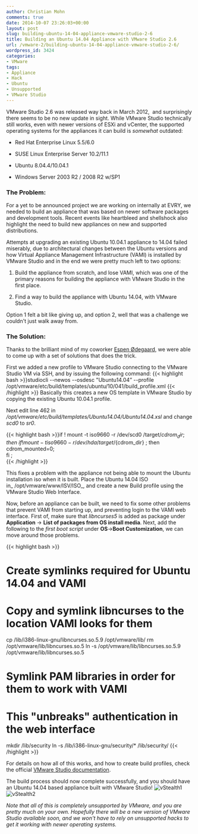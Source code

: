 ```yaml
---
author: Christian Mohn
comments: true
date: 2014-10-07 23:26:03+00:00
layout: post
slug: building-ubuntu-14-04-appliance-vmware-studio-2-6
title: Building an Ubuntu 14.04 Appliance with VMware Studio 2.6
url: /vmware-2/building-ubuntu-14-04-appliance-vmware-studio-2-6/
wordpress_id: 3424
categories:
- VMware
tags:
- Appliance
- Hack
- Ubuntu
- Unsupported
- VMware Studio
---
```


VMware Studio 2.6 was released way back in March 2012,  and surprisingly there seems to be no new update in sight. While VMware Studio technically still works, even with newer versions of ESXi and vCenter, the supported operating systems for the appliances it can build is _somewhat_ outdated:


<!--more-->



  * Red Hat Enterprise Linux 5.5/6.0


  * SUSE Linux Enterprise Server 10.2/11.1


  * Ubuntu 8.04.4/10.04.1


  * Windows Server 2003 R2 / 2008 R2 w/SP1





### The Problem:



For a yet to be announced project we are working on internally at EVRY, we needed to build an appliance that was based on newer software packages and development tools. Recent events like heartbleed and shellshock also highlight the need to build new appliances on new and supported distributions.

Attempts at upgrading an existing Ubuntu 10.04.1 appliance to 14.04 failed miserably, due to architectural changes between the Ubuntu versions and how Virtual Appliance Management Infrastructure (VAMI) is installed by VMware Studio and in the end we were pretty much left to two options:





  1. Build the appliance from scratch, and lose VAMI, which was one of the primary reasons for building the appliance with VMware Studio in the first place.


  2. Find a way to build the appliance with Ubuntu 14.04, with VMware Studio.



Option 1 felt a bit like giving up, and option 2, well that was a challenge we couldn't just walk away from.



### The Solution:



Thanks to the brilliant mind of my coworker [Espen Ødegaard,](http://twitter.com/esodesod) we were able to come up with a set of solutions that does the trick.

First we added a new profile to VMware Studio connecting to the VMware Studio VM via SSH, and by issuing the following command:
{{< highlight bash >}}studiocli --newos --osdesc "Ubuntu14.04” --profile /opt/vmware/etc/build/templates/ubuntu/10/041/build_profile.xml
{{< /highlight >}}
Basically this creates a new OS template in VMware Studio by copying the existing Ubuntu 10.04.1 profile.

Next edit line 462 in _/opt/vmware/etc/build/templates/Ubuntu14.04/Ubuntu14.04.xsl_ and change _scd0_ to _sr0_.

{{< highlight bash >}}if ! mount -t iso9660 -r /dev/scd0 /target/${cdrom_dir} ; then \
if ! mount -t iso9660 -r /dev/hda /target/${cdrom_dir} ; then \
cdrom_mounted=0; \
fi ; \
{{< /highlight >}}

This fixes a problem with the appliance not being able to mount the Ubuntu installation iso when it is built. Place the Ubuntu 14.04 ISO in_ /opt/vmware/www/ISV/ISO_, and create a new Build profile using the VMware Studio Web Interface.

Now, before an appliance can be built, we need to fix some other problems that prevent VAMI from starting up, and preventing login to the VAMI web interface. First of, make sure that _libncurses5_ is added as package under **Application** -> **List of packages from OS install media**. Next, add the following to the _first boot script_ under **OS**->**Boot Customization**, we can move around those problems.

{{< highlight bash >}}
# Create symlinks required for Ubuntu 14.04 and VAMI

# Copy and symlink libncurses to the location VAMI looks for them

cp /lib/i386-linux-gnu/libncurses.so.5.9 /opt/vmware/lib/
rm /opt/vmware/lib/libncurses.so.5
ln -s /opt/vmware/lib/libncurses.so.5.9 /opt/vmware/lib/libncurses.so.5

# Symlink PAM libraries in order for them to work with VAMI
# This "unbreaks" authentication in the web interface
mkdir /lib/security
ln -s /lib/i386-linux-gnu/security/* /lib/security/
{{< /highlight >}}

For details on how all of this works, and how to create build profiles, check the official [VMware Studio documentation](https://www.vmware.com/support/developer/studio/studio26/studio_developer.pdf).

The build process should now complete successfully, and you should have an Ubuntu 14.04 based appliance built with VMware Studio!
![vStealth1](/img/vStealth1.png)
![vStealth2](/img/vStealth2.png)

_Note that all of this is completely unsupported by VMware, and you are pretty much on your own. Hopefully there will be a new version of VMware Studio available soon, and we won't have to rely on unsupported hacks to get it working with newer operating systems._
